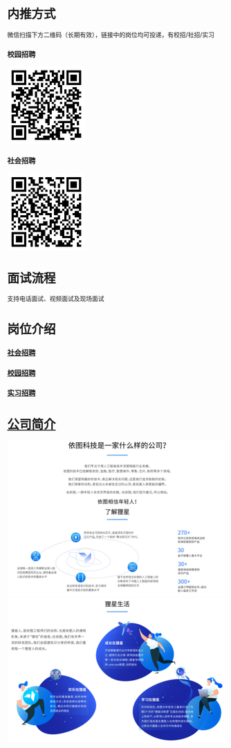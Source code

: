 # 内推方式

微信扫描下方二维码（长期有效），链接中的岗位均可投递，有校招/社招/实习

### 校园招聘
![依图科技-校招内推](assets/依图科技-校招内推.png)
### 社会招聘
![依图科技-社招内推](assets/依图科技-社招内推.png)

# 面试流程
支持电话面试、视频面试及现场面试

# 岗位介绍
### [社会招聘](https://www.yitutech.com/cn/career?mode=social)
### [校园招聘](https://www.yitutech.com/cn/career?mode=campus)
### [实习招聘](https://www.yitutech.com/cn/career?mode=campus&intern=true)

# [公司简介](https://www.yitutech.com/)

![依图科技-简介1](assets/依图科技-简介1.jpg)
![依图科技-简介2](assets/依图科技-简介2.jpg)
![依图科技-简介3](assets/依图科技-简介3.jpg)
